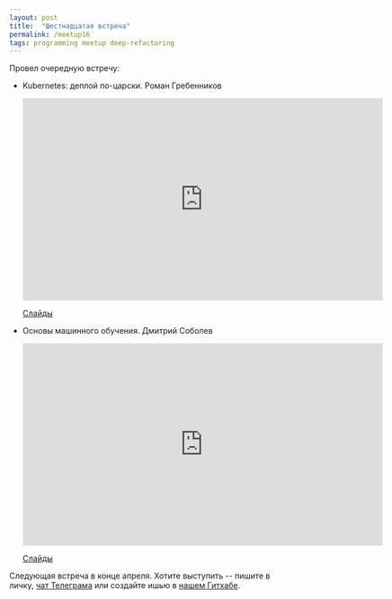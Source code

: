 ```yaml
---
layout: post
title:  "Шестнадцатая встреча"
permalink: /meetup16
tags: programming meetup deep-refactoring
---
```


[url-telegram]: https://telegram.me/deeprefactoring
[url-github]: https://github.com/deeprefactoring/deeprefactoring.github.io/issues

Провел очередную встречу:

- Kubernetes: деплой по-царски. Роман Гребенников

  <iframe width="640" height="360"
  src="https://www.youtube.com/embed/TFj-w2-ISVg" frameborder="0"
  allowfullscreen></iframe>

  [Слайды](http://dfdx.me/talks/k8s/)

- Основы машинного обучения. Дмитрий Соболев

  <iframe width="640" height="360"
  src="https://www.youtube.com/embed/QdxQN-enHMI" frameborder="0"
  allowfullscreen></iframe>

  [Слайды](https://www.slideshare.net/IvanGrishaev/ss-74090433)

Следующая встреча в конце апреля. Хотите выступить -- пишите в личку,
[чат Телеграма][url-telegram] или создайте ишью в [нашем Гитхабе][url-github].
